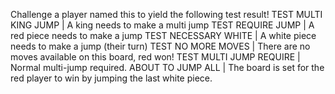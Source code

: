 Challenge a player named this to yield the following test result!
TEST MULTI KING JUMP		|	A king needs to make a multi jump
TEST REQUIRE JUMP			|	A red piece needs to make a jump
TEST NECESSARY WHITE		|	A white piece needs to make a jump (their turn)
TEST NO MORE MOVES			|	There are no moves available on this board, red won!
TEST MULTI JUMP REQUIRE		|	Normal multi-jump required.
ABOUT TO JUMP ALL			|	The board is set for the red player to win by jumping the last white piece.